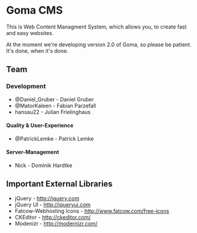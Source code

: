 Goma CMS
========

This is Web Content Managment System, which allows you, to create fast and easy websites.

At the moment we're developing version 2.0 of Goma, so please be patient. It's done, when it's done.


Team
----

### Development
* @Daniel_Gruber - Daniel Gruber
* @MatorKaleen - Fabian Parzefall
* hansau22 - Julian Frielinghaus

#### Quality & User-Experience
* @PatrickLemke - Patrick Lemke

#### Server-Management
* Nick - Dominik Hardtke

Important External Libraries
------------------
* jQuery - http://jquery.com
* jQuery UI - http://jqueryui.com
* Fatcow-Webhosting Icons - http://www.fatcow.com/free-icons
* CKEditor - http://ckeditor.com/
* Modenizr - http://modernizr.com/